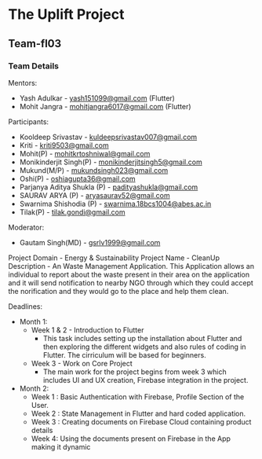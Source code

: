 # The Uplift Project

## Team-fl03

### Team Details

Mentors:
-   Yash Adulkar - yash151099@gmail.com (Flutter)
-   Mohit Jangra - mohitjangra6017@gmail.com (Flutter)

Participants:
-   Kooldeep Srivastav - kuldeepsrivastav007@gmail.com 
-   Kriti - kriti9503@gmail.com
-   Mohit(P) - mohitkrtoshniwal@gmail.com
-   Monikinderjit Singh(P) - monikinderjitsingh5@gmail.com
-   Mukund(M/P) - mukundsingh023@gmail.com
-   Oshi(P) - oshiagupta36@gmail.com
-   Parjanya Aditya Shukla (P) - padityashukla@gmail.com
-   SAURAV ARYA (P) - aryasaurav52@gmail.com
-   Swarnima Shishodia (P) - swarnima.18bcs1004@abes.ac.in
-   Tilak(P) - tilak.gondi@gmail.com

Moderator:
-   Gautam Singh(MD) - gsrlv1999@gmail.com

Project Domain - Energy & Sustainability
Project Name - CleanUp
Description - An Waste Management Application. This Application allows an individual to report about the waste present in their area on the application and it will send notification to nearby NGO through which they could accept the norification and they would go to the place and help them clean.

Deadlines:
* Month 1:
    * Week 1 & 2 - Introduction to Flutter
        * This task includes setting up the installation about Flutter and then exploring the different widgets and also rules of coding in Flutter. The cirriculum will be based for beginners.
    * Week 3 - Work on Core Project
        * The main work for the project begins from week 3 which includes UI and UX creation, Firebase integration in the project.
* Month 2:
    * Week 1 : Basic Authentication with Firebase, Profile Section of the User.
    * Week 2 : State Management in Flutter and hard coded application.
    * Week 3 : Creating documents on Firebase Cloud containing product details
    * Week 4: Using the documents present on Firebase in the App making it dynamic
